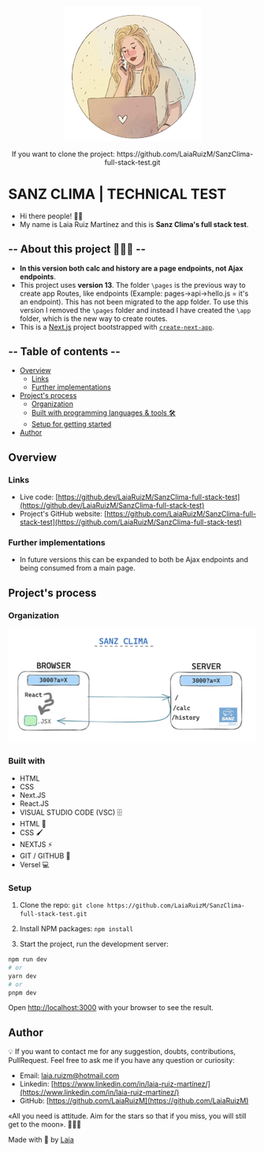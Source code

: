 <p align="center" style="margin-center:8%">
<img src="./images/LaiaRuiz.png" alt="Laia" width="280"/>
</p>

<p align="center" style="margin-center:8%"> If you want to clone the project: https://github.com/LaiaRuizM/SanzClima-full-stack-test.git
</p>

# SANZ CLIMA | TECHNICAL TEST

- Hi there people! 👋🏻
- My name is Laia Ruiz Martínez and this is **Sanz Clima's full stack test**.

## -- About this project 🙋🏼‍♀️ --

- **In this version both calc and history are a page endpoints, not Ajax endpoints**.
- This project uses **version 13**. The folder `\pages` is the previous way to create app Routes, like endpoints (Example: pages->api->hello.js = it's an endpoint). This has not been migrated to the app folder. To use this version I removed the `\pages` folder and instead I have created the `\app` folder, which is the new way to create routes.
- This is a [Next.js](https://nextjs.org/) project bootstrapped with [`create-next-app`](https://github.com/vercel/next.js/tree/canary/packages/create-next-app).

## -- Table of contents --

- [Overview](#overview)
  - [Links](#links)
  - [Further implementations](#further-implementations)
- [Project's process](#projects-process)
  - [Organization](#organization)
  - [Built with programming languages & tools 🛠️](#built-with)
  - [Setup for getting started](#setup)
- [Author](#author)

## Overview

### Links

- Live code: [https://github.dev/LaiaRuizM/SanzClima-full-stack-test](https://github.dev/LaiaRuizM/SanzClima-full-stack-test)
- Project's GitHub website: [https://github.com/LaiaRuizM/SanzClima-full-stack-test](https://github.com/LaiaRuizM/SanzClima-full-stack-test)

### Further implementations

- In future versions this can be expanded to both be Ajax endpoints and being consumed from a main page.

## Project's process

### Organization

<p align="center" style="margin-center:8%">
<img src="./images/organization.png" alt="Test organization ideas"/>
</p>

### Built with

- HTML
- CSS
- Next.JS
- React.JS
- VISUAL STUDIO CODE (VSC) 🗄️
- HTML 📌
- CSS 🖌️
- NEXTJS ⚡️
- GIT / GITHUB 📂
- Versel 💻

### Setup

1. Clone the repo:
   `git clone https://github.com/LaiaRuizM/SanzClima-full-stack-test.git`

1. Install NPM packages:
   `npm install`

1. Start the project, run the development server:

```bash
npm run dev
# or
yarn dev
# or
pnpm dev
```

Open [http://localhost:3000](http://localhost:3000) with your browser to see the result.

## Author

💡 If you want to contact me for any suggestion, doubts, contributions, PullRequest. Feel free to ask me if you have any question or curiosity:

- Email: [laia.ruizm@hotmail.com](laia.ruizm@hotmail.com)
- Linkedin: [https://www.linkedin.com/in/laia-ruiz-martínez/](https://www.linkedin.com/in/laia-ruiz-martínez/)
- GitHub: [https://github.com/LaiaRuizM](https://github.com/LaiaRuizM)

«All you need is attitude. Aim for the stars so that if you miss, you will still get to the moon». 🙋🏼‍♀️

Made with 💙 by [Laia](https://github.com/LaiaRuizM)
